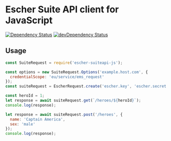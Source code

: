 # Escher Suite API client for JavaScript
[![Dependency Status](https://david-dm.org/emartech/escher-suiteapi-js.svg)](https://david-dm.org/emartech/escher-suiteapi-js)
[![devDependency Status](https://david-dm.org/emartech/escher-suiteapi-js/dev-status.svg)](https://david-dm.org/emartech/escher-suiteapi-js#info=devDependencies)

## Usage

```javascript
const SuiteRequest = require('escher-suiteapi-js');

const options = new SuiteRequest.Options('example.host.com', {
  credentialScope: 'eu/service/ems_request'
});
const suiteRequest = EscherRequest.create('escher.key', 'escher.secret', options);

const heroId = 1;
let response = await suiteRequest.get(`/heroes/${heroId}`);
console.log(response);

let response = await suiteRequest.post('/heroes', {
  name: 'Captain America',
  sex: 'male'
});
console.log(response);
```
